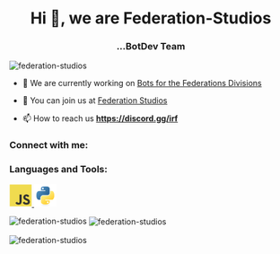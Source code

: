 <h1 align="center">Hi 👋, we are Federation-Studios</h1>
<h3 align="center">...BotDev Team</h3>

<p align="left"> <img src="https://komarev.com/ghpvc/?username=federation-studios&label=Profile%20views&color=0e75b6&style=flat" alt="federation-studios" /> </p>

- 🔭 We are currently working on [Bots for the Federations Divisions](https://github.com/Federation-Studios)

- 🤝 You can join us at [Federation Studios](https://docs.google.com/forms/d/e/1FAIpQLSfeB-oMQmqa_6Nb1wUe-qFExIKdawPvKcZUCf7u_bqPLOvNhg/viewform?usp=sf_link)

- 📫 How to reach us **https://discord.gg/irf**

<h3 align="left">Connect with me:</h3>
<p align="left">
</p>

<h3 align="left">Languages and Tools:</h3>
<p align="left"> <a href="https://developer.mozilla.org/en-US/docs/Web/JavaScript" target="_blank" rel="noreferrer"> <img src="https://raw.githubusercontent.com/devicons/devicon/master/icons/javascript/javascript-original.svg" alt="javascript" width="40" height="40"/> </a> <a href="https://www.python.org" target="_blank" rel="noreferrer"> <img src="https://raw.githubusercontent.com/devicons/devicon/master/icons/python/python-original.svg" alt="python" width="40" height="40"/> </a> </p>

<p><img align="left" src="https://github-readme-stats.vercel.app/api/top-langs?username=federation-studios&show_icons=true&locale=en&layout=compact" alt="federation-studios" /></p>

<p>&nbsp;<img align="center" src="https://github-readme-stats.vercel.app/api?username=federation-studios&show_icons=true&locale=en" alt="federation-studios" /></p>

<p><img align="center" src="https://github-readme-streak-stats.herokuapp.com/?user=federation-studios&" alt="federation-studios" /></p>
